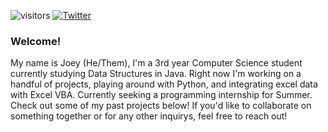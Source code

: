 ![visitors](https://visitor-badge.glitch.me/badge?page_id=jkru3.jkru3&left_color=green&right_color=red) 
[![Twitter](https://img.shields.io/twitter/url/https/twitter.com/cloudposse.svg?style=social&label=Follow%20%40cloudposse)](https://twitter.com/cloudposse)


### Welcome!

My name is Joey (He/Them), I'm a 3rd year Computer Science student currently studying Data Structures in Java. Right now I'm working on a handful of projects, playing around with Python, and integrating excel data with Excel VBA. Currently seeking a programming internship for Summer. Check out some of my past projects below! If you'd like to collaborate on something together or for any other inquirys, feel free to reach out!

<!--
**jkru3/jkru3** is a ✨ _special_ ✨ repository because its `README.md` (this file) appears on your GitHub profile.

Here are some ideas to get you started:


- 🔭 I’m currently working on ...
- 🌱 I’m currently learning ...
- 👯 I’m looking to collaborate on ...
- 🤔 I’m looking for help with ...
- 💬 Ask me about ...
- 📫 How to reach me: ...
- 😄 Pronouns: ...
- ⚡ Fun fact: ...
-->
